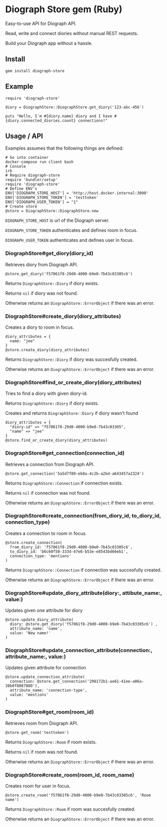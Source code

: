 # Diograph Store gem (Ruby)

Easy-to-use API for Diograph API.

Read, write and connect diories without manual REST requests.

Build your Diograph app without a hassle.

## Install

```
gem install diograph-store
```

## Example

```
require 'diograph-store'

diory = DiographStore::DiographStore.get_diory('123-abc-456')

puts "Hello, I'm #{diory.name} diory and I have #{diory.connected_diories.count} connections!"
```

## Usage / API

Examples assumes that the following things are defined:

```
# Go into container
docker-compose run client bash
# Console
irb
# Require diograph-store
require 'bundler/setup'
require 'diograph-store'
# Define ENV's
ENV['DIOGRAPH_STORE_HOST'] = 'http://host.docker.internal:3000'
ENV['DIOGRAPH_STORE_TOKEN'] = 'testtoken'
ENV['DIOGRAPH_USER_TOKEN'] = "1"
# Create store
@store = DiographStore::DiographStore.new
```

`DIOGRAPH_STORE_HOST`  is url of the Diograph server.

`DIOGRAPH_STORE_TOKEN` authenticates and defines room in focus.

`DIOGRAPH_USER_TOKEN` authenticates and defines user in focus.

### DiographStore#get_diory(diory_id)

Retrieves diory from Diograph API.

```
@store.get_diory('f57061f8-29d0-4000-b9e0-7b43c03305c6')
```

Returns `DiographStore::Diory` if diory exists.

Returns `nil` if diory was not found.

Otherwise returns an `DiographStore::ErrorObject` if there was an error.

### DiographStore#create_diory(diory_attributes)

Creates a diory to room in focus.

```
diory_attributes = {
  name: "jee"
}
@store.create_diory(diory_attributes)
```

Returns `DiographStore::Diory` if diory was succesfully created.

Otherwise returns an `DiographStore::ErrorObject` if there was an error.

### DiographStore#find_or_create_diory(diory_attributes)

Tries to find a diory with given diory-id.

Returns `DiographStore::Diory` if diory exists.

Creates and returns `DiographStore::Diory` if diory wasn't found

```
diory_attributes = {
  "diory-id" => "f57061f8-29d0-4000-b9e0-7b43c03305",
  "name" => "jee"
}
@store.find_or_create_diory(diory_attributes)
```

### DiographStore#get_connection(connection_id)

Retrieves a connection from Diograph API.

```
@store.get_connection('5a5d7f80-eb8a-4c2b-a2bd-a643457a2324')
```

Returns `DiographStore::Connection` if connection exists.

Returns `nil` if connection was not found.

Otherwise returns an `DiographStore::ErrorObject` if there was an error.

### DiographStore#create_connection(from_diory_id, to_diory_id, connection_type)

Creates a connection to room in focus.

```
@store.create_connection(
  from_diory_id: 'f57061f8-29d0-4000-b9e0-7b43c03305c6',
  to_diory_id: 'b6c60f50-333d-47e6-b53e-e8543bd66eb1',
  connection_type: 'mentions'
)
```

Returns `DiographStore::Connection` if connection was succesfully created.

Otherwise returns an `DiographStore::ErrorObject` if there was an error.


### DiographStore#update_diory_attribute(diory:, attibute_name:, value:)

Updates given one attribute for diory

```
@store.update_diory_attribute(
  diory: @store.get_diory('f57061f8-29d0-4000-b9e0-7b43c03305c6') ,
  attribute_name: 'name',
  value: 'New name!'
)
```


### DiographStore#update_connection_attribute(connection:, attribute_name:, value:)

Updates given attribute for connection

```
@store.update_connection_attribute(
  connection: @store.get_connection('298172b1-ae61-41ee-a06a-38b0f8087880'),
  attribute_name: 'connection-type',
  value: 'mentions'
)
```

### DiographStore#get_room(room_id)

Retrieves room from Diograph API.

```
@store.get_room('testtoken')
```

Returns `DiographStore::Room` if room exists.

Returns `nil` if room was not found.

Otherwise returns an `DiographStore::ErrorObject` if there was an error.


### DiographStore#create_room(room_id, room_name)

Creates room for user in focus.

```
@store.create_room('f57061f8-29d0-4000-b9e0-7b43c03305c6', 'Room name')
```

Returns `DiographStore::Room` if room was succesfully created.

Otherwise returns an `DiographStore::ErrorObject` if there was an error.

